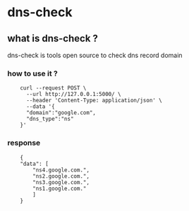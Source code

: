 # dns-check

## what is dns-check ?
dns-check is tools open source to check dns record domain

### how to use it ?
```curl
    curl --request POST \
      --url http://127.0.0.1:5000/ \
      --header 'Content-Type: application/json' \
      --data '{
      "domain":"google.com",
      "dns_type":"ns"
    }'
```

### response
```curl
    {
	"data": [
		"ns4.google.com.",
		"ns2.google.com.",
		"ns3.google.com.",
		"ns1.google.com."
        ]
    }
```
